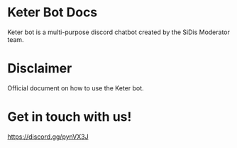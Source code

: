 # Keter Bot Docs
Keter bot is a multi-purpose discord chatbot created by the SiDis Moderator team.

# Disclaimer

Official document on how to use the Keter bot.

# Get in touch with us!

https://discord.gg/pynVX3J

